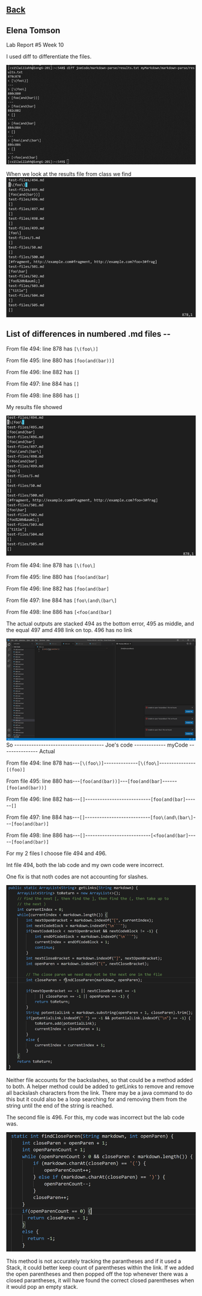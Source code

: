 [Back](https://monip1.github.io/cse15l-lab-reports/)
---
Elena Tomson
---
Lab Report #5 Week 10

I used diff to differentiate the files. 

![difference](Pictures/diff.png)

When we look at the results file from class we find 
![results](Pictures/results.png)

List of differences in numbered .md files --
--- 
From file 494:
line 878 has `[\(foo\)]`

From file 495:
line 880 has `[foo(and(bar))]`

From file 496:
line 882 has `[]`

From file 497:
line 884 has `[]`

From file 498:
line 886 has `[]`


My results file showed

![myResults](Pictures/myresults.png)

From file 494:
line 878 has `[\(foo\]`

From file 495:
line 880 has `[foo(and(bar]`

From file 496:
line 882 has `[foo(and(bar]`

From file 497:
line 884 has `[foo\(and\(bar\]`

From file 498:
line 886 has `[<foo(and(bar]`

The actual outputs are
stacked 494 as the bottom error, 495 as middle, and the equal 497 amd 498 link on top.
496 has no link

![494](Pictures/494.png)
So
------------------------------------- Joe's code ------------- myCode --------------- Actual

From file 494: 
line 878 has---`[\(foo\)]`--------------`[\(foo\]`---------------`[(foo)]`


From file 495: 
line 880 has---`[foo(and(bar))]`---`[foo(and(bar]`------`[foo(and(bar))]`

From file 496: 
line 882 has---`[]`---------------------------`[foo(and(bar]`------`[]`

From file 497: 
line 884 has---`[]`---------------------------`[foo\(and\(bar\]`---`[foo(and(bar)]`

From file 498: 
line 886 has---`[]`---------------------------`[<foo(and(bar]`-----`[foo(and(bar)]`


For my 2 files I choose file 494 and 496.

Int file 494, both the lab code and my own code were incorrect.

One fix is that noth codes are not accounting for slashes.

![getlinks](Pictures/getlinks.png)

 Neither file accounts for the backslashes, so that could be a method added to both. A helper method could be added to getLinks to remove and remove all backslash characters from the link. There may be a java command to do this but it could also be a loop searching for and removing them from the string until the end of the string is reached.

The second file is 496. For this, my code was incorrect but the lab code was.

![paren](Pictures/closedParen.png)

This method is not accurately tracking the parantheses and if it used a Stack, it could better keep count of parentheses within the link. If we added the open parentheses and then popped off the top whenever there was a closed parantheses, it will have found the correct closed parentheses when it would pop an empty stack.


